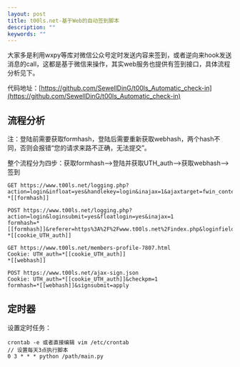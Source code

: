 ```yaml
---
layout: post
title: t00ls.net-基于Web的自动签到脚本
description: ""
keywords: ""
---
```


大家多是利用wxpy等库对微信公众号定时发送内容来签到，或者逆向来hook发送消息的call，这都是基于微信来操作，其实web服务也提供有签到接口，具体流程分析见下。

代码地址：[https://github.com/SewellDinG/t00ls_Automatic_check-in](https://github.com/SewellDinG/t00ls_Automatic_check-in)

## 流程分析

注：登陆前需要获取formhash，登陆后需要重新获取webhash，两个hash不同，否则会报错“您的请求来路不正确，无法提交”。

整个流程分为四步：获取formhash—>登陆并获取UTH_auth—>获取webhash—>签到

```
GET https://www.t00ls.net/logging.php?action=login&infloat=yes&handlekey=login&inajax=1&ajaxtarget=fwin_content_login
*[[formhash]]

POST https://www.t00ls.net/logging.php?action=login&loginsubmit=yes&floatlogin=yes&inajax=1
formhash=*[[formhash]]&referer=https%3A%2F%2Fwww.t00ls.net%2Findex.php&loginfield=username&username=xxx&password=md5(pass)&questionid=1&answer=xxx&cookietime=2592000
*[[cookie_UTH_auth]]

GET https://www.t00ls.net/members-profile-7807.html
Cookie: UTH_auth=*[[cookie_UTH_auth]]
*[[webhash]]

POST https://www.t00ls.net/ajax-sign.json
Cookie: UTH_auth=*[[cookie_UTH_auth]]&checkpm=1
formhash=*[[webhash]]&signsubmit=apply
```

##  定时器

设置定时任务：

```
crontab -e 或者直接编辑 vim /etc/crontab
// 设置每天3点执行脚本
0 3 * * * python /path/main.py
```